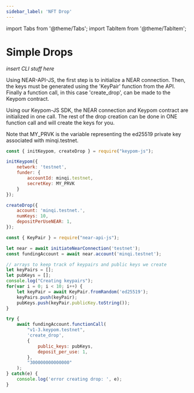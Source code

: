 ```yaml
---
sidebar_label: 'NFT Drop'
---
```

import Tabs from '@theme/Tabs';
import TabItem from '@theme/TabItem';

# Simple Drops
*insert CLI stuff here*  

Using NEAR-API-JS, the first step is to initialize a NEAR connection. Then, the keys must be generated using the 'KeyPair' function from the API. Finally a function call, in this case 'create_drop', can be made to the Keypom contract.

Using our Keypom-JS SDK, the NEAR connection and Keypom contract are initialized in one call. The rest of the drop creation can be done in ONE function call and will create the keys for you. 

Note that MY_PRVK is the variable representing the ed25519 private key associated with minqi.testnet.

<Tabs>
<TabItem value="KPJS" label="💡Keypom-JS SDK">

```js
const { initKeypom, createDrop } = require("keypom-js");

initKeypom({
    network: 'testnet', 
    funder: {
        accountId: minqi.testnet, 
        secretKey: MY_PRVK
    }
});

createDrop({
    account: 'minqi.testnet.',
    numKeys: 10,
    depositPerUseNEAR: 1,
});
```

</TabItem>
<TabItem value="NRJS" label="☕️NEAR-API-JS">

```js
const { KeyPair } = require("near-api-js");

let near = await initiateNearConnection('testnet');
const fundingAccount = await near.account('minqi.testnet');

// arrays to keep track of keypairs and public keys we create
let keyPairs = [];
let pubKeys = [];
console.log("Creating keypairs");
for(var i = 0; i < 10; i++) {
	let keyPair = await KeyPair.fromRandom('ed25519'); 
	keyPairs.push(keyPair);   
	pubKeys.push(keyPair.publicKey.toString());   
}

try {
	await fundingAccount.functionCall(
		"v1-3.keypom.testnet", 
		'create_drop', 
		{
			public_keys: pubKeys,
			deposit_per_use: 1,
		}, 
		"300000000000000"
	);
} catch(e) {
	console.log('error creating drop: ', e);
}
```

</TabItem>
</Tabs>